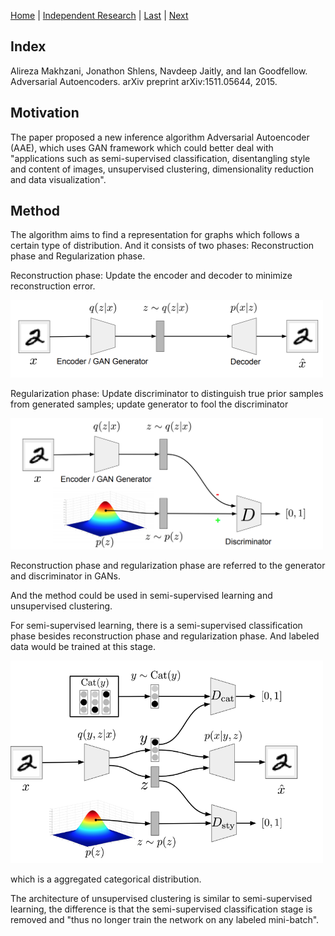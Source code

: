 [Home](https://clojia.github.io/) | [Independent Research](https://clojia.github.io/independent_research/) | [Last](https://clojia.github.io/independent_research/2018-09-IR-MT-Attention) | [Next](https://clojia.github.io/independent_research/2018-09-IR-Look-and-Think-Twice)

## Index
Alireza Makhzani, Jonathon Shlens, Navdeep Jaitly, and Ian Goodfellow. Adversarial Autoencoders. arXiv preprint arXiv:1511.05644, 2015.

## Motivation
The paper proposed a new inference algorithm Adversarial Autoencoder (AAE), which uses GAN framework which could better deal with "applications such as semi-supervised classification, disentangling style and content of images, unsupervised clustering, dimensionality reduction and data visualization".

## Method
The algorithm aims to find a representation for graphs which follows a certain type of distribution. And it consists of two phases: Reconstruction phase and Regularization phase.

Reconstruction phase: Update the encoder and decoder to minimize reconstruction error. 

<img src="images/reconstruction.png" width="500"> 

Regularization phase: Update discriminator to distinguish true prior samples
from generated samples; update generator to fool the discriminator

<img src="images/regularization.png" width="500"> 

Reconstruction phase and regularization phase are referred to the generator and discriminator in GANs. 

And the method could be used in semi-supervised learning and unsupervised clustering.

For semi-supervised learning, there is a semi-supervised classification phase besides reconstruction phase and regularization phase. And labeled data would be trained at this stage.

<img src="images/semi-supervised.png" width="500"> 

which is a aggregated categorical distribution. 

The architecture of unsupervised clustering is similar to semi-supervised learning, the difference is that the semi-supervised classification stage is removed and "thus no longer train the network on any labeled mini-batch".
